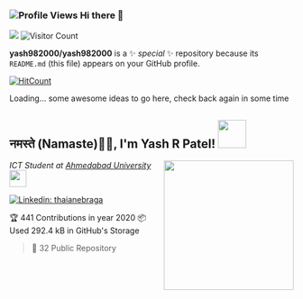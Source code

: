 ### ![Profile Views](http://hits.dwyl.com/yash982000/yash982000.svg) Hi there 👋
![](https://komarev.com/ghpvc/?username=yash982000)
![Visitor Count](https://profile-counter.glitch.me/{yash982000}/count.svg)
      
**yash982000/yash982000** is a ✨ _special_ ✨ repository because its `README.md` (this file) appears on your GitHub profile.
        
[![HitCount](http://hits.dwyl.com/yash982000/yash982000.svg)](http://hits.dwyl.com/yash982000/yash982000)
     
Loading... some awesome ideas to go here, check back again in some time  
                 
<!--Here are some ideas to get you started:     
     
<!--🔭 I’m currently working on ...  
- 🌱 I’m currently learning ...
- 👯 I’m looking to collaborate on ...
- 🤔 I’m looking for help with ...
- 💬 Ask me about ...
- 📫 How to reach me: ...
- 😄 Pronouns: ...
- ⚡ Fun fact: ...
--  -->     
  
        
<h2>नमस्ते (Namaste)🙏🏻, I'm Yash R Patel! <img src="https://media.giphy.com/media/12oufCB0MyZ1Go/giphy.gif" width="50"></h2>
<img align='right' src="https://media.giphy.com/media/M9gbBd9nbDrOTu1Mqx/giphy.gif" width="230">
<p><em>ICT Student at <a href="https://ahduni.edu.in/">Ahmedabad University</a><img src="https://media.giphy.com/media/WUlplcMpOCEmTGBtBW/giphy.gif" width="30"> 
</em></p>
  
<!--![Twitter Follow](https://img.shields.io/twitter/follow/misteranmol?label=Follow)-->
[![Linkedin: thaianebraga](https://img.shields.io/badge/yash-patel-970517166?style=flat-square&logo=Linkedin&logoColor=white&link=https://www.linkedin.com/in/yash-patel-970517166/)](https://www.linkedin.com/in/yash-patel-970517166/)
<!--![GitHub followers](https://img.shields.io/github/followers/yash982000?label=Follow&style=social)
![](https://visitor-badge.glitch.me/badge?page_id=anmol098.anmol098)
![Waka Readme](https://github.com/yash982000/yash982000/workflows/Waka%20Readme/badge.svg)-->
  
<!--### <img src="https://media.giphy.com/media/VgCDAzcKvsR6OM0uWg/giphy.gif" width="50"> A little more about me...  
  
```javascript  
const anmol = {
    pronouns: "He" | "Him",
    code: ["Javascript", "Typescript", "Python", "Java", "php"],
    askMeAbout: ["web dev", "tech", "app dev", "photography"],
    technologies: {
        mobileApp: ["Android App"],
        frontEnd: {
            js: ["Vue", "Nuxt"],
            css: ["materialize", "vuetify", "bootstrap"]
        },
        backEnd: {
            js: ["node", "express", "SuiteScript"],
            python: ["flask"]
        },
        devOps: ["AWS", "Docker🐳", "Route53", "Nginx"],
        databases: ["mongo", "MySql", "sqlite"],
        misc: ["Firebase", "Socket.IO", "selenium", "open-cv", "php", "SuiteApp"]
    },
    architecture: ["Serverless Architecture", "Progressive web applications", "Single page applications"],
    currentProject: "I am developing Extension for NetSuite using SuiteScript2.0",
    funFact: "There are two ways to write error-free programs; only the third one works"
};
```

<img src="https://media.giphy.com/media/LnQjpWaON8nhr21vNW/giphy.gif" width="60"> <em><b>I love connecting with different people</b> so if you want to say <b>hi, I'll be happy to meet you more!</b> 😊</em>

---
<!--START_SECTION:waka-->
<!--![Profile Views](http://img.shields.io/badge/Profile%20Views-2154-blue)

<!--![Lines of code](https://img.shields.io/badge/From%20Hello%20World%20I've%20written-2.7%20million%20Lines%20of%20code-blue)

<!--**🐱 My GitHub Data** 

<!--> 🏆 441 Contributions in year 2020

<!-- > 

<!--> 📦 Used 292.4 kB in GitHub's Storage 
 > 
 > 
> 📜 32 Public Repository 
 >
<!--**I'm a night 🦉** 

```
<!--📅 **I'm Most Productive on Sundays**   

```text
```



<!--📊 **This week I spent my time on** 

```text
⌚︎ Timezone: Asia/Kolkata
```
  

<!--**I mostly code in Vue** 

``

<!--**Timeline**


<!--![Chart not found](https://github.com/yash982000/yash982000/blob/master/charts/bar_graph.png) 
 

<!--END_SECTION:waka-->      


<!--**These Readme stats are generated using github action [awesome-readme-stats](https://github.com/yash982000/waka-readme-stats)**
